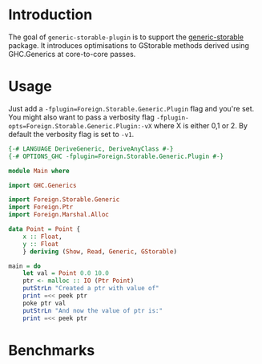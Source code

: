 # Introduction

The goal of `generic-storable-plugin` is to support the [generic-storable](https://www.github.com/mkloczko/generic-storable) package. It introduces optimisations to GStorable methods derived using GHC.Generics at core-to-core passes. 

# Usage

Just add a `-fplugin=Foreign.Storable.Generic.Plugin` flag and you're set. You might also want to pass a verbosity flag `-fplugin-opts=Foreign.Storable.Generic.Plugin:-vX` where X is either 0,1 or 2. By default the verbosity flag is set to `-v1`. 

```haskell
{-# LANGUAGE DeriveGeneric, DeriveAnyClass #-}
{-# OPTIONS_GHC -fplugin=Foreign.Storable.Generic.Plugin #-}

module Main where

import GHC.Generics

import Foreign.Storable.Generic
import Foreign.Ptr
import Foreign.Marshal.Alloc

data Point = Point {
    x :: Float,
    y :: Float
    } deriving (Show, Read, Generic, GStorable)

main = do
    let val = Point 0.0 10.0
    ptr <- malloc :: IO (Ptr Point)
    putStrLn "Created a ptr with value of"
    print =<< peek ptr
    poke ptr val
    putStrLn "And now the value of ptr is:"
    print =<< peek ptr
```

# Benchmarks

